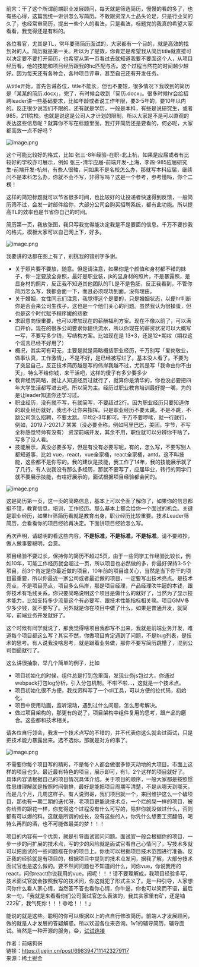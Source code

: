 前言：干了这个所谓前端职业发展顾问，每天就是筛选简历，慢慢的看的多了，也有些心得，这篇我统一讲讲怎么写简历。不敢跟资深人士品头论足，只是行业呆的久了，也经常审简历，提出一些个人的看法，只是看法，标题党的我真的希望大家看看，我觉得还是有料的。

各位看官，尤其是TL，常年要筛简历面试的，大家都有一个目的，就是高效的找到对的人。简历就是第一关。所以为了提效，你肯定是希望我从简历title就直接可以决定要不要打开简历，也希望从第一页看过去就知道我要不要面这个人，从项目经历看，他的技能和项目经历跟我的hc匹配与否。这个过程当然花的时间越少越好。因为每天还有各种会，各种项目评审，甚至自己还有开发任务。

从title开始，首先告诫各位，title不能长，但也不要短，很多情况下我收到的简历是「某某的简历.docx」，完了，有时候会收到「简历.docx」。很多时候hr会给招聘leader讲一些基础要求，比如年龄或者说工作年限，要3-5年的，要10年以内的。反正很少说我们不限的。还有就是学历，一般是本科，有些是说研究生，或者985，211院校。也就是说这是公司人才计划的限制，所以大家是不是可以直观的表达这些信息呢？就算你不写在标题里面，我打开简历还是要看的，何必呢，大家都高效一点不好吗？

![image.png](https://p9-juejin.byteimg.com/tos-cn-i-k3u1fbpfcp/2d101641f27c4851b41050d068e5b25e~tplv-k3u1fbpfcp-zoom-in-crop-mark:1512:0:0:0.awebp)

这个可能比较好的格式，比如 张三-8年经验-在职-北上杭，如果是应届或者有比较好的学校亦可展示，例如 张三-清华应届-前端开发-上海，李四-985应届研究生-前端开发-杭州，有些人很轴，问如果不是名校怎么办，那就写本科应届，继续问不是本科怎么办，你就不会不写，非得写吗？这是一个参考，参考懂吗，你个二楞！

这样的简短标题就可以节省很多时间，也比较好的让投递者快速得到反馈，一般简历筛不过，会发一封邮件给你，大部分公司会购买招聘系统，都有此功能。所以提高TL的效率也是节省你自己的时间。

简历第一页，我放张图，我只写我觉得能决定我是不是要面的信息。千万不要抄我的格式，模板大家可以自己网上下，好多。

![image.png](https://p3-juejin.byteimg.com/tos-cn-i-k3u1fbpfcp/163fcf8c043645cda5e03876f3f3a744~tplv-k3u1fbpfcp-zoom-in-crop-mark:1512:0:0:0.awebp)

我要讲的话都在图上有了，别挑我的错别字多谢。

- 关于照片要不要放，随意。但是请注意，如果你是个颜值和身材都不错的妹子，你一定要放全身照，最好是职业装，jk的显身材的照片，不是暴露照，是显身材的照片，反正我不知道其他团队的TL是不是色胚，反正我看到，不管你简历怎么写，我都会面一下，而且必须现场到面。没有理由。
- 关于婚姻，女性同志们注意，我觉得这个是要的，只是婚姻状态，以便hr判断你是否会来公司生孩子。这也是一个他们关心的问题。虽然我认为很操蛋，但也是这个时代赋予程序媛的悲歌
- 求职意向很重要，也可以增加现在的薪酬福利方案。现在不像以前了，可以满口开价，现在的很多公司要求你提供流水，所以你现在的薪资状况可以大概写一写，不要写多少钱，写结构方案。比如现在是 13+3，还是12+期权（期权这个谎言已经不好用了）
- 概况，其实可有可无，主要是就是简略概括职业经历，千万别写「爱岗敬业，做事认真，工作激情」，不是不好，是已经被写烂了。基本没人看了。不要为了突显自己，反正技术简历越是写的伟岸我越不过，尤其是写「我命由你不由天」，特么不给你钱，来干活吧，这样的傻子有多少要多少
- 教育经历简略，就让人知道经历过就行了，就算你是清华的，你也没必要把四年大学生活都写进去吧。所以简为主。经历过职业教育培训最好提一嘴，为的是让leader知道你还学习过。
- 职业经历，没有就不写，有就简写，不要超过2行。因为职业经历只要知道你的职业经历就好，我也不让你来指挥。只是职业经历不要太跳。不是不跳，不跳公司怎么招聘，不要太跳。平均2-3年即可。千万不要啰嗦，就一行就行，例如，2019.7-2021.7 某某（没必要全称，例如阿里巴巴，美团，字节，不写全称感觉特帅有没有） 资深前端开发，其余不用，职位就可以分辨你干啥了，写多了没人看。
- 技能展示，真没必要多写，但是有没有必要写呢，有的，怎么写，不要写别人都知道事，比如 vue，react，vue全家桶，react全家桶，antd。这不叫技能，这些都不是你写的。我的建议是技能，我工作了14年，我的技能展示就了了几行。有人说我没有那么多经历，那就不要写了，应届毕业，转行的同学们就不要展示技能，有啥好展示的，面试根据项目经验都会问的。

![image.png](https://p1-juejin.byteimg.com/tos-cn-i-k3u1fbpfcp/58c732b32df84399a0896b54df21f017~tplv-k3u1fbpfcp-zoom-in-crop-mark:1512:0:0:0.awebp)

这是简历第一页，这一页的简略信息，基本上可以全面了解你了，如果你的信息都挺不错，教育信息，培训，工作经历。那么基本上都会给你一个面试的机会。关键是职业经历，如果hr筛简历看就是教育出身，职业经历比较重要。技术Leader筛简历，会看看你的项目经验再决定。下面讲项目经验怎么写。

再次声明，请聪明的看这些内容，**不是标准，不是标准，不是标准**。请不要照抄，做人做事要聪明，会意。

项目经验不要过长，保持你的简历不超过5页，由于一些同学工作经验比较长，例如10年，可能工作经历就会超过一页，所以项目也必然做的多，你最好保持3-5个项目，前3个肯定是你最近做的项目，10年前的项目谁关心，当然是当下你干的项目最重要，所以你最近一家公司或者最近做的项目，一定要写出技术亮点。是技术亮点，不是项目亮点，项目多么伟岸，那是项目经理，产品经理吹牛逼的本钱，跟你技术有毛线关系。你只要简略说明这个项目是做什么的就好了，当然为了显示技术能力，比如支持多少流量这个有必要写，跟技术性能指标相关嘛。项目GMV多少多少钱，就不要写了。另外就是你在项目中做了什么，如果是普通开发，就简写，前端业务开发就好了。

这个时候有同学就说了，那我觉得啥项目我都写不出来，我就是前端业务开发，难道每个项目都这么写？其实不然，你做项目肯定遇到了问题，不是bug列表，是技术的思考。有人说我没啥思考，就是跟着业务做，那你不要写简历跳槽了，混到公司倒逼就行了。

这么讲很抽象，举几个简单的例子，比如

- 项目初始化的时候，组件总是打到包里面，发现业务js包过大，你通过webpack打包log分析，引入分包机制。不啦不啦...，这就是一个技术点。
- 项目初始化很不方便，我找资料写了一个cli工具，可以方便的拉代码，初始化。
- 项目中使用动画，监听滚动，遇到过什么问题，怎么思考解决。
- 做过项目架构的，那更有的说了，项目架构中组件复用的思考，跟产品的磨合。这些都和技术相关。

请各位自行领会，我发一个技术点写的不错的，并不代表你这么就会过面试，只是把技术能力暴露出来。选不选你，那就是对方的事了。

![image.png](https://p9-juejin.byteimg.com/tos-cn-i-k3u1fbpfcp/6642a80cff524e2ab53971561ce93eac~tplv-k3u1fbpfcp-zoom-in-crop-mark:1512:0:0:0.awebp)

不需要你每个项目写的精彩，不是每个人都会做很多惊天动地的大项目。市面上这样的项目也少。最近最有特色的项目，展示即可，有1，2个这样的项目就好了。具体内容请根据自己的项目情况具体介绍。关于项目的顺序，一般大家都是按照惯性思维理解就是按照时间倒排，最好是能把项目周期写清楚，不是从哪天到哪天，而是几个月，几周这样子。有人说狗哥，我们项目就一个，来回维护这么一个破项目，那也有一期二期的迭代呀，老项目更能说技术点，一个烂的屎一样的项目，被你给弄的跟花一样，你觉得这个过程没有什么可写的，除非你就没做过什么，否则都有可以爆的料。这就是所谓的成长，没有这些的人，你凭什么想要工资翻倍，喝特么再烈的酒，也不可能做最美的梦！！！

项目的内容有一个优势，就是引导面试官问问题。面试官一般会根据你的项目，一步一步的问扩展的技术点，写的少的风险就是面试官看自己心情问了，写技术多就可以把面试的一些问题框在你的项目上。你也可以根据项目技术范围进行准备。反正我的经验就是有项目的，根据项目中提到的技术点发问，据我了解，大部分技术面试官也是这么做的。要不然问问题也不知道问什么，问你vue，你说我用的react，问你react你说我用的vue，闹呢！！！请不要理解成，我项目经验多写，技术面试官就会按照我写的技术问，你这就犯了形式主义了。是一种引导，人家想问你什么看人家心情，当然答不答也看你心情，你牛逼，你也可以笑而不语，最后来一句，「我就是来看看你们公司面试官怎么表演的，我其实家里有矿，还是铀222矿，我气死你！！！😄哈！！！」

能说的就是这些。聪明的你可以根据以上的点自行修改简历。前端人才发展顾问，做的就是人才发展的答疑解惑。所以欢迎各位来咨询。1v1的辅导简历，辅导面试。当然是一种开源的服务，😁，[试试连接](https://link.juejin.cn?target=https%3A%2F%2Fcdn.izelas.run%2Fstatic%2Fmmexport1626076002196.jpg "https://cdn.izelas.run/static/mmexport1626076002196.jpg")

作者：前端狗哥  
链接：https://juejin.cn/post/6983947111423279117  
来源：稀土掘金  

